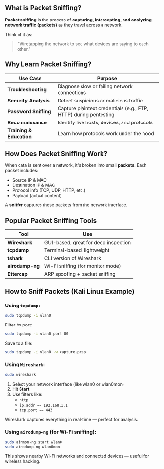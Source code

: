 ## What is Packet Sniffing?

**Packet sniffing** is the process of **capturing, intercepting, and analyzing network traffic (packets)** as they travel across a network.

Think of it as:
> "Wiretapping the network to see what devices are saying to each other."


## Why Learn Packet Sniffing?

| Use Case | Purpose |
|----------|---------|
| **Troubleshooting** | Diagnose slow or failing network connections |
| **Security Analysis** | Detect suspicious or malicious traffic |
| **Password Sniffing** | Capture plaintext credentials (e.g., FTP, HTTP) during pentesting |
| **Reconnaissance** | Identify live hosts, devices, and protocols |
| **Training & Education** | Learn how protocols work under the hood |

## How Does Packet Sniffing Work?

When data is sent over a network, it's broken into small **packets**. Each packet includes:
- Source IP & MAC
- Destination IP & MAC
- Protocol info (TCP, UDP, HTTP, etc.)
- Payload (actual content)

A **sniffer** captures these packets from the network interface.

## Popular Packet Sniffing Tools

| Tool | Use |
|------|-----|
| **Wireshark** | GUI-based, great for deep inspection |
| **tcpdump** | Terminal-based, lightweight |
| **tshark** | CLI version of Wireshark |
| **airodump-ng** | Wi-Fi sniffing (for monitor mode) |
| **Ettercap** | ARP spoofing + packet sniffing |

## How to Sniff Packets (Kali Linux Example)

### Using `tcpdump`:

```bash
sudo tcpdump -i wlan0
```

Filter by port:

```bash
sudo tcpdump -i wlan0 port 80
```

Save to a file:

```bash
sudo tcpdump -i wlan0 -w capture.pcap
```

### Using `Wireshark`:

```bash
sudo wireshark
```

1. Select your network interface (like wlan0 or wlan0mon)
2. Hit **Start**
3. Use filters like:
   - `http`
   - `ip.addr == 192.168.1.1`
   - `tcp.port == 443`

Wireshark captures everything in real-time — perfect for analysis.

### Using `airodump-ng` (for Wi-Fi sniffing):

```bash
sudo airmon-ng start wlan0
sudo airodump-ng wlan0mon
```

This shows nearby Wi-Fi networks and connected devices — useful for wireless hacking.
